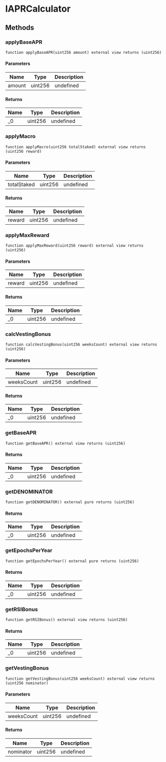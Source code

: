 # IAPRCalculator









## Methods

### applyBaseAPR

```solidity
function applyBaseAPR(uint256 amount) external view returns (uint256)
```





#### Parameters

| Name | Type | Description |
|---|---|---|
| amount | uint256 | undefined |

#### Returns

| Name | Type | Description |
|---|---|---|
| _0 | uint256 | undefined |

### applyMacro

```solidity
function applyMacro(uint256 totalStaked) external view returns (uint256 reward)
```





#### Parameters

| Name | Type | Description |
|---|---|---|
| totalStaked | uint256 | undefined |

#### Returns

| Name | Type | Description |
|---|---|---|
| reward | uint256 | undefined |

### applyMaxReward

```solidity
function applyMaxReward(uint256 reward) external view returns (uint256)
```





#### Parameters

| Name | Type | Description |
|---|---|---|
| reward | uint256 | undefined |

#### Returns

| Name | Type | Description |
|---|---|---|
| _0 | uint256 | undefined |

### calcVestingBonus

```solidity
function calcVestingBonus(uint256 weeksCount) external view returns (uint256)
```





#### Parameters

| Name | Type | Description |
|---|---|---|
| weeksCount | uint256 | undefined |

#### Returns

| Name | Type | Description |
|---|---|---|
| _0 | uint256 | undefined |

### getBaseAPR

```solidity
function getBaseAPR() external view returns (uint256)
```






#### Returns

| Name | Type | Description |
|---|---|---|
| _0 | uint256 | undefined |

### getDENOMINATOR

```solidity
function getDENOMINATOR() external pure returns (uint256)
```






#### Returns

| Name | Type | Description |
|---|---|---|
| _0 | uint256 | undefined |

### getEpochsPerYear

```solidity
function getEpochsPerYear() external pure returns (uint256)
```






#### Returns

| Name | Type | Description |
|---|---|---|
| _0 | uint256 | undefined |

### getRSIBonus

```solidity
function getRSIBonus() external view returns (uint256)
```






#### Returns

| Name | Type | Description |
|---|---|---|
| _0 | uint256 | undefined |

### getVestingBonus

```solidity
function getVestingBonus(uint256 weeksCount) external view returns (uint256 nominator)
```





#### Parameters

| Name | Type | Description |
|---|---|---|
| weeksCount | uint256 | undefined |

#### Returns

| Name | Type | Description |
|---|---|---|
| nominator | uint256 | undefined |




